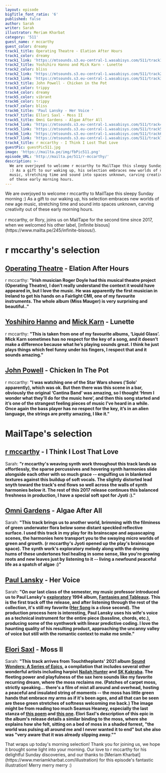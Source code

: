 ```yaml
---
layout: episode
bigTitle_font_ratio: '6'
published: false
author: Sarah
writer: Sarah
illustrator: Meriam Kharbat
category: '511'
guest_name: r mccarthy
guest_color: dreamy
track1_title: Operating Theatre - Elation After Hours
track1_color: dreamy
track1_link: 'https://mtsounds.s3.eu-central-1.wasabisys.com/511/track1.mp3'
track2_title: Yoshihiro Hanno and Mick Karn - Lunette
track2_color: bliss
track2_link: 'https://mtsounds.s3.eu-central-1.wasabisys.com/511/track2.mp3'
track3_link: 'https://mtsounds.s3.eu-central-1.wasabisys.com/511/track3.mp3'
track3_title: John Powell - Chicken in the Pot
track3_color: trippy
track4_color: dreamy
track5_color: vibrant
track6_color: trippy
track7_color: bliss
track6_title: 'Paul Lansky - Her Voice '
track7_title: Ellori Saxl - Moss II
track5_title: Omni Gardens - Algae After All
track4_link: 'https://mtsounds.s3.eu-central-1.wasabisys.com/511/track4.mp3'
track5_link: 'https://mtsounds.s3.eu-central-1.wasabisys.com/511/track5.mp3'
track6_link: 'https://mtsounds.s3.eu-central-1.wasabisys.com/511/track6.mp3'
track7_link: 'https://mtsounds.s3.eu-central-1.wasabisys.com/511/track7.mp3'
track4_title: r mccarthy - I Think I Lost That Love
guestPic: guestPic511.jpg
image: 'https://mailta.pe/img/fbPic511.png'
episode_URL: 'http://mailta.pe/511/r-mccarthy/'
description: >-
  We are overjoyed to welcome r mccarthy to MailTape this sleepy Sunday morning
  :) As a gift to our waking up, his selection embraces new worlds of new age
  music, stretching time and sound into spaces unknown, carving creativity out
  of these early morning hours.
---
```

<p id="introduction"> We are overjoyed to welcome r mccarthy to MailTape this sleepy Sunday morning :) As a gift to our waking up, his selection embraces new worlds of new age music, stretching time and sound into spaces unknown, carving creativity out of these early morning hours.  
  <br><br>
r mccarthy, or Rory, joins us on MailTape for the second time since 2017, when we welcomed his other label, [infinite bisous](https://www.mailta.pe/245/infinite-bisous/). </p>

# r mccarthy's selection

## [Operating Theatre](https://rogerdoyle1.bandcamp.com/) - Elation After Hours
r mccarthy: **"**Irish musician Roger Doyle had this musical theatre project (Operating Theatre), I don’t really understand the context it would have appeared in, but I love the music. He was apparently the first musician in Ireland to get his hands on a Fairlight CMI, one of my favourite instruments. The whole album (Miss Mauger) is very surprising and beautiful..**"**

## [Yoshihiro Hanno](http://www.yoshihirohanno.com/discography/) and [Mick Karn](https://mickkarn.net/) - Lunette
r mccarthy: **"**This is taken from one of my favourite albums, ‘Liquid Glass’. Mick Karn sometimes has no respect for the key of a song, and it doesn’t make a difference because what he’s playing sounds great. I think he just plays things which feel funny under his fingers, I respect that and it sounds amazing.**"**

## [John Powell](https://johnpowellmusic.com/) - Chicken In The Pot
r mccarthy: **"**I was watching one of the Star Wars shows (’Solo’ apparently), which was ok. But then there was this scene in a bar, obviously the original ‘Cantina Band’ was amazing, so I thought ‘Hmm I wonder what they’ll do for the music here’, and then this song started and it’s one of the strangest feeling pieces of music I’ve heard in a while. Once again the bass player has no respect for the key, it’s in an alien language, the strings are pretty amazing, I like it.**"**

# MailTape's selection

## [r mccarthy](https://inohidefumi.bandcamp.com/) - I Think I Lost That Love
Sarah: **"**r mccarthy's weaving synth work throughout this track lands so effortlessly, the sparse percussives and hovering synth harmonies slide alongside each other with so much grace -- engulfing us in blanketed textures against this buildup of soft vocals. The slightly distorted lead snyth toward the track's end flows so well across the walls of synth harmonies below it. The rest of this 2017 release continues this balanced freshness in production, I have a special soft spot for Jyoti :).**"**

## [Omni Gardens](https://hairdo.bandcamp.com/) - Algae After All
Sarah: **"**This track brings us to another world, brimming with the filminess of green underwater flora below some distant speckled reflective surface. I used this track in my play for its brainscape and aquascaping scenes, the harmonies here transport you to the swaying micro worlds of green and growth. (r mccarthy's Jyoti opened up the play's brainscape space). The synth work's exploratory melody along with the droning hums of these undertones feel healing in some sense, like you're growing roots and new leaves just by listening to it -- living a newfound peaceful life as a spatch of algae :)**"**

## [Paul Lansky](https://www.discogs.com/artist/1126272-Sachiko-Kanenobu) - Her Voice
Sarah: **"**On our last class of the semester, my music professor introduced us to Paul Lansky's [exploratory](http://paul.mycpanel.princeton.edu/liner_notes/fantasies.html) 1994 album, [Fantasies and Tableaux](https://www.newworldrecords.org/products/paul-lansky-fantasies-and-tableaux). This is the first track off the release, and after listening through the rest of the collection, it's still my favorite ([Her Song](https://www.youtube.com/watch?v=lppSwmBBmOk) is a close second). The production process here is interesting, Paul Lansky uses his wife's voice as a technical instrument for the entire piece (bassline, chords, etc.), producing some of the synthwork with linear predictive coding. I love the haunting quality of his resulting product, approaching the uncanny valley of voice but still with the romantic context to make me smile.**"**

## [Elori Saxl](https://morsels.website/) - Moss II
Sarah: **"**This track arrives from Touchtheplants' 2021 album [Sound Wonders: A Series of Epics](https://www.touchtheplants.com/products/sound-wonders-lp), a compilation that includes several other wonderful artists including harpist [Nailah Hunter](https://nailahhunter.bandcamp.com/) and [SK Kakraba](https://skkakraba.bandcamp.com/). The fleeting power and playfulness of the sax here sounds like my favorite recurring dream, where the moss reclaims me. (Patches of carpet moss, strictly speaking... there's a film of mist all around and overhead, hosting a peaceful and insulated string of moments -- the moss has little green hands that embrace my arms as if it's been ages, and all that can be seen are these green stretches of softness welcoming me back.) The image might be from reading too much Seamus Heaney, especially the last stanza of [this poem](https://irelandtour.sunygeneseoenglish.org/resources/poems/heaneys-the-strand-at-lough-beg/) and [this one](https://www.ibiblio.org/ipa/poems/heaney/personal_helicon.php). Elori Saxl's description of this epic in the album's release details a similar binding to the moss, where she explains how she felt, sitting on a bed of moss in a shaded forrest, "the world was pulsing all around me and I never wanted it to end" but she also was "very aware that it was already slipping away."**"**

<p id="outroduction">That wraps up today's morning selection! Thank you for joining us, we hope it brought some light into your morning. Our love to r mccarthy for his delightful Sunday discoveries, and our thanks to [Meriam Kharbat](https://www.meriamkharbat.com/illustration) for this episode's fantastic illustration! Merry merry merry :)</p>
